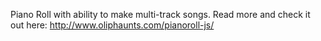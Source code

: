 Piano Roll with ability to make multi-track songs. Read more and check it out here: http://www.oliphaunts.com/pianoroll-js/